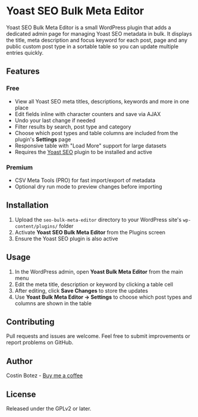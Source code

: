 # Yoast SEO Bulk Meta Editor

Yoast SEO Bulk Meta Editor is a small WordPress plugin that adds a dedicated admin page for managing Yoast SEO metadata in bulk. It displays the title, meta description and focus keyword for each post, page and any public custom post type in a sortable table so you can update multiple entries quickly.

## Features

### Free
- View all Yoast SEO meta titles, descriptions, keywords and more in one place
- Edit fields inline with character counters and save via AJAX
- Undo your last change if needed
- Filter results by search, post type and category
- Choose which post types and table columns are included from the plugin's **Settings** page
- Responsive table with "Load More" support for large datasets
- Requires the [Yoast SEO](https://wordpress.org/plugins/wordpress-seo/) plugin to be installed and active

### Premium
- CSV Meta Tools (PRO) for fast import/export of metadata
- Optional dry run mode to preview changes before importing

## Installation

1. Upload the `seo-bulk-meta-editor` directory to your WordPress site's `wp-content/plugins/` folder
2. Activate **Yoast SEO Bulk Meta Editor** from the Plugins screen
3. Ensure the Yoast SEO plugin is also active

## Usage

1. In the WordPress admin, open **Yoast Bulk Meta Editor** from the main menu
2. Edit the meta title, description or keyword by clicking a table cell
3. After editing, click **Save Changes** to store the updates
4. Use **Yoast Bulk Meta Editor → Settings** to choose which post types and columns are shown in the table

## Contributing

Pull requests and issues are welcome. Feel free to submit improvements or report problems on GitHub.

## Author

Costin Botez - [Buy me a coffee](https://www.buymeacoffee.com/costinbotez)

## License

Released under the GPLv2 or later.
